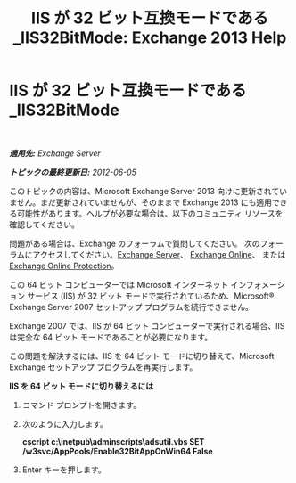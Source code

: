 ﻿---
title: 'IIS が 32 ビット互換モードである_IIS32BitMode: Exchange 2013 Help'
TOCTitle: IIS が 32 ビット互換モードである_IIS32BitMode
ms:assetid: 742dfc32-353c-46a2-830e-68aed6a68ce0
ms:mtpsurl: https://technet.microsoft.com/ja-jp/library/ms.exch.setupreadiness.iis32bitmode(v=EXCHG.150)
ms:contentKeyID: 48269653
ms.date: 04/24/2018
mtps_version: v=EXCHG.150
ms.translationtype: HT
---

# IIS が 32 ビット互換モードである\_IIS32BitMode

 

_**適用先:** Exchange Server_

_**トピックの最終更新日:** 2012-06-05_

このトピックの内容は、Microsoft Exchange Server 2013 向けに更新されていません。まだ更新されていませんが、そのままで Exchange 2013 にも適用できる可能性があります。ヘルプが必要な場合は、以下のコミュニティ リソースを確認してください。

問題がある場合は、Exchange のフォーラムで質問してください。 次のフォーラムにアクセスしてください。[Exchange Server](https://go.microsoft.com/fwlink/p/?linkid=60612)、 [Exchange Online](https://go.microsoft.com/fwlink/p/?linkid=267542)、 または [Exchange Online Protection](https://go.microsoft.com/fwlink/p/?linkid=285351)。

この 64 ビット コンピューターでは Microsoft インターネット インフォメーション サービス (IIS) が 32 ビット モードで実行されているため、Microsoft® Exchange Server 2007 セットアップ プログラムを続行できません。

Exchange 2007 では、IIS が 64 ビット コンピューターで実行される場合、IIS は完全な 64 ビット モードであることが必要になります。

この問題を解決するには、IIS を 64 ビット モードに切り替えて、Microsoft Exchange セットアップ プログラムを再実行します。

**IIS を 64 ビット モードに切り替えるには**

1.  コマンド プロンプトを開きます。

2.  次のように入力します。
    
    **cscript c:\\inetpub\\adminscripts\\adsutil.vbs SET /w3svc/AppPools/Enable32BitAppOnWin64 False**

3.  Enter キーを押します。

